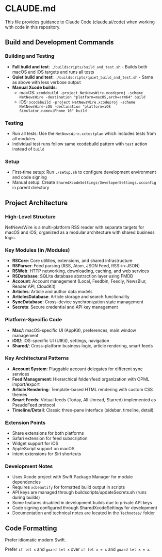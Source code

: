 # CLAUDE.md

This file provides guidance to Claude Code (claude.ai/code) when working with code in this repository.

## Build and Development Commands

### Building and Testing
- **Full build and test**: `./buildscripts/build_and_test.sh` - Builds both macOS and iOS targets and runs all tests
- **Quiet build and test**: `./buildscripts/quiet_build_and_test.sh` - Same as above with less verbose output
- **Manual Xcode builds**:
  - macOS: `xcodebuild -project NetNewsWire.xcodeproj -scheme NetNewsWire -destination "platform=macOS,arch=arm64" build`
  - iOS: `xcodebuild -project NetNewsWire.xcodeproj -scheme NetNewsWire-iOS -destination "platform=iOS Simulator,name=iPhone 16" build`

### Testing
- Run all tests: Use the `NetNewsWire.xctestplan` which includes tests from all modules
- Individual test runs follow same xcodebuild pattern with `test` action instead of `build`

### Setup
- First-time setup: Run `./setup.sh` to configure development environment and code signing
- Manual setup: Create `SharedXcodeSettings/DeveloperSettings.xcconfig` in parent directory

## Project Architecture

### High-Level Structure
NetNewsWire is a multi-platform RSS reader with separate targets for macOS and iOS, organized as a modular architecture with shared business logic.

### Key Modules (in /Modules)
- **RSCore**: Core utilities, extensions, and shared infrastructure
- **RSParser**: Feed parsing (RSS, Atom, JSON Feed, RSS-in-JSON)
- **RSWeb**: HTTP networking, downloading, caching, and web services
- **RSDatabase**: SQLite database abstraction layer using FMDB
- **Account**: Account management (Local, Feedbin, Feedly, NewsBlur, Reader API, CloudKit)
- **Articles**: Article and author data models
- **ArticlesDatabase**: Article storage and search functionality
- **SyncDatabase**: Cross-device synchronization state management
- **Secrets**: Secure credential and API key management

### Platform-Specific Code
- **Mac/**: macOS-specific UI (AppKit), preferences, main window management
- **iOS/**: iOS-specific UI (UIKit), settings, navigation
- **Shared/**: Cross-platform business logic, article rendering, smart feeds

### Key Architectural Patterns
- **Account System**: Pluggable account delegates for different sync services
- **Feed Management**: Hierarchical folder/feed organization with OPML import/export
- **Article Rendering**: Template-based HTML rendering with custom CSS themes
- **Smart Feeds**: Virtual feeds (Today, All Unread, Starred) implemented as PseudoFeed protocol
- **Timeline/Detail**: Classic three-pane interface (sidebar, timeline, detail)

### Extension Points
- Share extensions for both platforms
- Safari extension for feed subscription
- Widget support for iOS
- AppleScript support on macOS
- Intent extensions for Siri shortcuts

### Development Notes
- Uses Xcode project with Swift Package Manager for module dependencies
- Requires `xcbeautify` for formatted build output in scripts
- API keys are managed through buildscripts/updateSecrets.sh (runs during builds)
- Some features disabled in development builds due to private API keys
- Code signing configured through SharedXcodeSettings for development
- Documentation and technical notes are located in the `Technotes/` folder

## Code Formatting

Prefer idiomatic modern Swift.

Prefer `if let x` and `guard let x` over `if let x = x` and `guard let x = x`.
